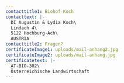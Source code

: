 ```yaml
---
contacttitle1: Biohof Koch
contacttext: |-
  DI Augustin & Lydia Koch\
  Lindach 4\
  5122 Hochburg-Ach\
  AUSTRIA
contacttitle2: Fragen?
certificateImage1: uploads/mail-anhang2.jpg
certificateImage2: uploads/mail-anhang.jpg
certificatetext: |-
  AT-BIO-302\
  Österreichische Landwirtschaft
---
```

